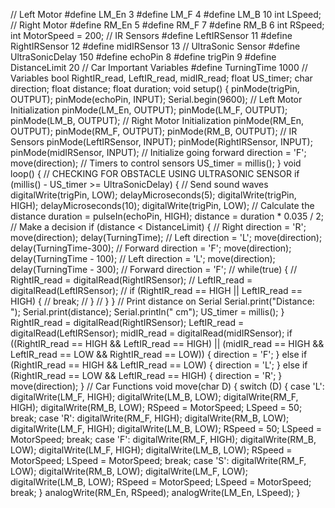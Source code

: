 // Left Motor
#define LM_En 3
#define LM_F 4
#define LM_B 10
int LSpeed;
// Right Motor
#define RM_En 5
#define RM_F 7
#define RM_B 6
int RSpeed;
int MotorSpeed = 200;
// IR Sensors
#define LeftIRSensor 11
#define RightIRSensor 12
#define midIRSensor 13
// UltraSonic Sensor
#define UltraSonicDelay 150
#define echoPin 8
#define trigPin 9
#define DistanceLimit 20
// Car Important Variables
#define TurningTime 1000
// Variables
bool RightIR_read, LeftIR_read, midIR_read;
float US_timer;
char direction;
float distance;
float duration;
void setup() {
pinMode(trigPin, OUTPUT);
pinMode(echoPin, INPUT);
Serial.begin(9600);
// Left Motor Initialization
pinMode(LM_En, OUTPUT);
pinMode(LM_F, OUTPUT);
pinMode(LM_B, OUTPUT);
// Right Motor Initialization
pinMode(RM_En, OUTPUT);
pinMode(RM_F, OUTPUT);
pinMode(RM_B, OUTPUT);
// IR Sensors
pinMode(LeftIRSensor, INPUT);
pinMode(RightIRSensor, INPUT);
pinMode(midIRSensor, INPUT);
// Initialize going forward
direction = 'F';
move(direction);
// Timers to control sensors
US_timer = millis();
}
void loop() {
// CHECKING FOR OBSTACLE USING ULTRASONIC SENSOR
if (millis() - US_timer >= UltraSonicDelay) {
// Send sound waves
digitalWrite(trigPin, LOW);
delayMicroseconds(5);
digitalWrite(trigPin, HIGH);
delayMicroseconds(10);
digitalWrite(trigPin, LOW);
// Calculate the distance
duration = pulseIn(echoPin, HIGH);
distance = duration * 0.035 / 2;
// Make a decision
if (distance < DistanceLimit) {
// Right
direction = 'R';
move(direction);
delay(TurningTime);
// Left
direction = 'L';
move(direction);
delay(TurningTime-300);
// Forward
direction = 'F';
move(direction);
delay(TurningTime - 100);
// Left
direction = 'L';
move(direction);
delay(TurningTime - 300);
// Forward
direction = 'F';
// while(true) {
// RightIR_read = digitalRead(RightIRSensor);
// LeftIR_read = digitalRead(LeftIRSensor);
// if (RightIR_read == HIGH || LeftIR_read == HIGH) {
// break;
// }
// }
}
// Print distance on Serial
Serial.print("Distance: ");
Serial.print(distance);
Serial.println(" cm");
US_timer = millis();
}
RightIR_read = digitalRead(RightIRSensor);
LeftIR_read = digitalRead(LeftIRSensor);
midIR_read = digitalRead(midIRSensor);
if ((RightIR_read == HIGH && LeftIR_read == HIGH) || (midIR_read == HIGH && 
LeftIR_read == LOW && RightIR_read == LOW)) {
direction = 'F';
}
else if (RightIR_read == HIGH && LeftIR_read == LOW) {
direction = 'L';
}
else if (RightIR_read == LOW && LeftIR_read == HIGH) {
direction = 'R';
}
move(direction);
}
// Car Functions
void move(char D) {
switch (D) {
case 'L':
digitalWrite(LM_F, HIGH);
digitalWrite(LM_B, LOW);
digitalWrite(RM_F, HIGH);
digitalWrite(RM_B, LOW);
RSpeed = MotorSpeed;
LSpeed = 50;
break;
case 'R':
digitalWrite(RM_F, HIGH);
digitalWrite(RM_B, LOW);
digitalWrite(LM_F, HIGH);
digitalWrite(LM_B, LOW);
RSpeed = 50;
LSpeed = MotorSpeed;
break;
case 'F':
digitalWrite(RM_F, HIGH);
digitalWrite(RM_B, LOW);
digitalWrite(LM_F, HIGH);
digitalWrite(LM_B, LOW);
RSpeed = MotorSpeed;
LSpeed = MotorSpeed;
break;
case 'S':
digitalWrite(RM_F, LOW);
digitalWrite(RM_B, LOW);
digitalWrite(LM_F, LOW);
digitalWrite(LM_B, LOW);
RSpeed = MotorSpeed;
LSpeed = MotorSpeed;
break;
}
analogWrite(RM_En, RSpeed);
analogWrite(LM_En, LSpeed);
}
